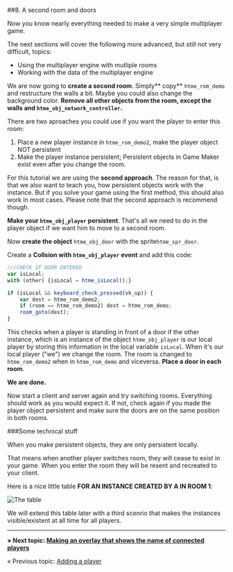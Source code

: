 ##8. A second room and doors

Now you know nearly everything needed to make a very simple multiplayer game. 

The next sections will cover the following more advanced, but still not very difficult, topics:

* Using the multiplayer engine with mutliple rooms
* Working with the data of the multiplayer engine

We are now going to **create a second room**. Simply** copy** ``htme_rom_demo`` and restructure the walls a bit. Maybe you could also change the background color. **Remove all other objects from the room, except the walls and ``htme_obj_network_controller``.**

There are two aproaches you could use if you want the player to enter this room:

1. Place a new player instance in ``htme_rom_demo2``, make the player object NOT persistent
2. Make the player instance persistent; Persistent objects in Game Maker exist even after you change the room.

For this tutorial we are using the **second approach**. The reason for that, is that we also want to teach you, how persistent objects work with the instance. But if you solve your game using the first method, this should also work in most cases. Please note that the second approach is recommend though.

**Make your ``htme_obj_player`` persistent**. That's all we need to do in the player object if we want him to move to a second room.

Now **create the object** ``htme_obj_door`` with the sprite``htme_spr_door``.

Create a **Collsion with ``htme_obj_player`` event** and add this code:

```javascript
///CHECK IF DOOR ENTERED
var isLocal;
with (other) {isLocal = htme_isLocal();}

if (isLocal && keyboard_check_pressed(vk_up)) {
    var dest = htme_rom_demo2;
    if (room == htme_rom_demo2) dest = htme_rom_demo;
    room_goto(dest);
}
```

This checks when a player is standing in front of a door if the other instance, which is an instance of the object ``htme_obj_player`` is our local player by storing this information in the local variable ``isLocal``. When it's our local player ("we") we change the room. The room is changed to ``htme_rom_demo2`` when in ``htme_rom_demo`` and viceversa. **Place a door in each room**.

**We are done.**

Now start a client and server again and try switching rooms. Everything should work as you would expect it. If not, check again if you made the player object persistent and make sure the doors are on the same position in both rooms.

###Some technical stuff

When you make persistent objects, they are only persistent locally.

That means when another player switches room, they will cease to exist in your game. When you enter the room they will be resent and recreated to your client.

Here is a nice little table **FOR AN INSTANCE CREATED BY A IN ROOM 1**:

![The table](images/2v2.PNG)

We will extend this table later with a third scenrio that makes the instances visible/existent at all time for all players.

---

**» Next topic: [Making an overlay that shows the name of connected players](tutorial/9_playerlist)**

« Previous topic: [Adding a player](tutorial/7_player)
